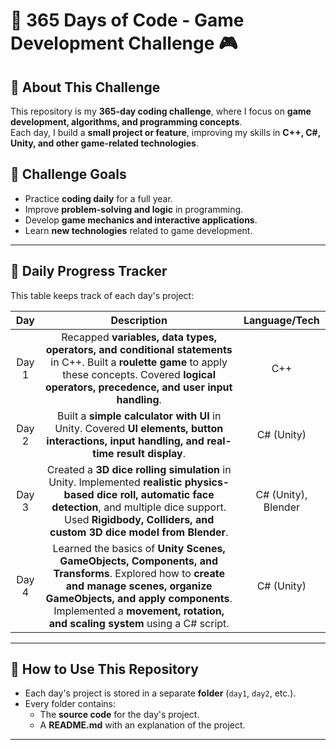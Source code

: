 # 🚀 365 Days of Code - Game Development Challenge 🎮

## **📌 About This Challenge**
This repository is my **365-day coding challenge**, where I focus on **game development, algorithms, and programming concepts**.  
Each day, I build a **small project or feature**, improving my skills in **C++, C#, Unity, and other game-related technologies**.

## **📌 Challenge Goals**
- Practice **coding daily** for a full year.
- Improve **problem-solving and logic** in programming.
- Develop **game mechanics and interactive applications**.
- Learn **new technologies** related to game development.

---

## **📌 Daily Progress Tracker**
This table keeps track of each day's project:

| **Day**   | **Description** | **Language/Tech** |
|:-----------:|:----------------:|:-----------------:|
| Day 1     | Recapped **variables, data types, operators, and conditional statements** in C++. Built a **roulette game** to apply these concepts. Covered **logical operators, precedence, and user input handling**.| C++ |
| Day 2     | Built a **simple calculator with UI** in Unity. Covered **UI elements, button interactions, input handling, and real-time result display**.| C# (Unity) |
| Day 3     | Created a **3D dice rolling simulation** in Unity. Implemented **realistic physics-based dice roll, automatic face detection**, and multiple dice support. Used **Rigidbody, Colliders, and custom 3D dice model from Blender**.| C# (Unity), Blender |
| Day 4     | Learned the basics of **Unity Scenes, GameObjects, Components, and Transforms**. Explored how to **create and manage scenes, organize GameObjects, and apply components**. Implemented a **movement, rotation, and scaling system** using a C# script. | C# (Unity) |

---

## **📌 How to Use This Repository**
- Each day's project is stored in a separate **folder** (`day1`, `day2`, etc.).
- Every folder contains:
  - The **source code** for the day's project.
  - A **README.md** with an explanation of the project.

---



